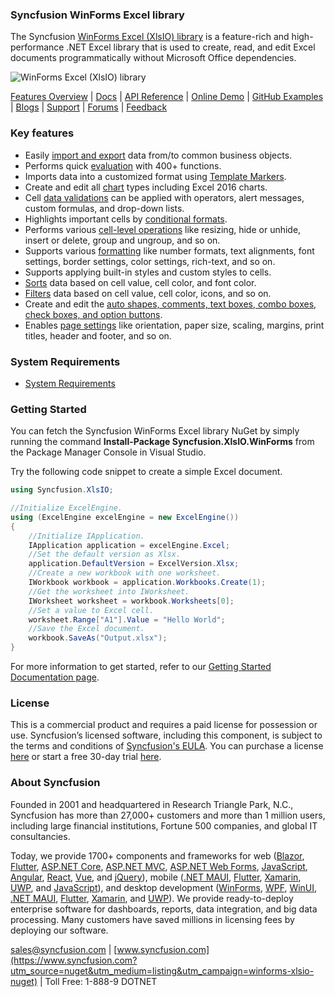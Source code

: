 ### Syncfusion WinForms Excel library
The Syncfusion [WinForms Excel (XlsIO) library](https://www.syncfusion.com/excel-framework/net?utm_source=nuget&utm_medium=listing&utm_campaign=winforms-xlsio-nuget) is a feature-rich and high-performance .NET Excel library that is used to create, read, and edit Excel documents programmatically without Microsoft Office dependencies.

![WinForms Excel (XlsIO) library](https://cdn.syncfusion.com/nuget-readme/fileformats/net-excel-library.png)

[Features Overview](https://www.syncfusion.com/excel-framework/net/excel-library?utm_source=nuget&utm_medium=listing&utm_campaign=winforms-xlsio-nuget) | [Docs](https://help.syncfusion.com/file-formats/xlsio/overview?utm_source=nuget&utm_medium=listing&utm_campaign=winforms-xlsio-nuget) | [API Reference](https://help.syncfusion.com/cr/file-formats/Syncfusion.XlsIO.html?utm_source=nuget&utm_medium=listing&utm_campaign=winforms-xlsio-nuget) | [Online Demo](https://ej2.syncfusion.com/aspnetmvc/XlsIO/Default#/bootstrap5?utm_source=nuget&utm_medium=listing&utm_campaign=winforms-xlsio-nuget) | [GitHub Examples](https://github.com/SyncfusionExamples/XlsIO-Examples?utm_source=nuget&utm_medium=listing&utm_campaign=winforms-xlsio-nuget) | [Blogs](https://www.syncfusion.com/blogs/?utm_source=nuget&utm_medium=listing&utm_campaign=winforms-xlsio-nuget&s=excel) | [Support](https://support.syncfusion.com/create?utm_source=nuget&utm_medium=listing&utm_campaign=winforms-xlsio-nuget) | [Forums](https://www.syncfusion.com/forums/windowsforms?utm_source=nuget&utm_medium=listing&utm_campaign=winforms-xlsio-nuget) | [Feedback](https://www.syncfusion.com/feedback/winforms?utm_source=nuget&utm_medium=listing&utm_campaign=winforms-xlsio-nuget)

### Key features
* Easily [import and export](https://help.syncfusion.com/file-formats/xlsio/working-with-data?utm_source=nuget&utm_medium=listing&utm_campaign=winforms-xlsio-nuget) data from/to common business objects.
* Performs quick [evaluation](https://help.syncfusion.com/file-formats/xlsio/working-with-formulas?utm_source=nuget&utm_medium=listing&utm_campaign=winforms-xlsio-nuget) with 400+ functions.
* Imports data into a customized format using [Template Markers](https://help.syncfusion.com/file-formats/xlsio/working-with-template-markers?utm_source=nuget&utm_medium=listing&utm_campaign=winforms-xlsio-nuget).
* Create and edit all [chart](https://help.syncfusion.com/file-formats/xlsio/working-with-charts?utm_source=nuget&utm_medium=listing&utm_campaign=winforms-xlsio-nuget) types including Excel 2016 charts.
* Cell [data validations](https://help.syncfusion.com/file-formats/xlsio/working-with-data-validation?utm_source=nuget&utm_medium=listing&utm_campaign=winforms-xlsio-nuget) can be applied with operators, alert messages, custom formulas, and drop-down lists.
* Highlights important cells by [conditional formats](https://help.syncfusion.com/file-formats/xlsio/working-with-conditional-formatting?utm_source=nuget&utm_medium=listing&utm_campaign=winforms-xlsio-nuget).
* Performs various [cell-level operations](https://help.syncfusion.com/file-formats/xlsio/worksheet-cells-manipulation?utm_source=nuget&utm_medium=listing&utm_campaign=winforms-xlsio-nuget) like resizing, hide or unhide, insert or delete, group and ungroup, and so on.
* Supports various [formatting](https://help.syncfusion.com/file-formats/xlsio/working-with-cell-or-range-formatting?utm_source=nuget&utm_medium=listing&utm_campaign=winforms-xlsio-nuget) like number formats, text alignments, font settings, border settings, color settings, rich-text, and so on.
* Supports applying built-in styles and custom styles to cells.
* [Sorts](https://help.syncfusion.com/file-formats/xlsio/worksheet-cells-manipulation#data-sorting?utm_source=nuget&utm_medium=listing&utm_campaign=winforms-xlsio-nuget) data based on cell value, cell color, and font color.
* [Filters](https://help.syncfusion.com/file-formats/xlsio/worksheet-cells-manipulation#data-filtering?utm_source=nuget&utm_medium=listing&utm_campaign=winforms-xlsio-nuget) data based on cell value, cell color, icons, and so on.
* Create and edit the [auto shapes, comments, text boxes, combo boxes, check boxes, and option buttons](https://help.syncfusion.com/file-formats/xlsio/working-with-drawing-objects?utm_source=nuget&utm_medium=listing&utm_campaign=winforms-xlsio-nuget).
* Enables [page settings](https://help.syncfusion.com/file-formats/xlsio/working-with-excel-worksheet#page-setup-settings?utm_source=nuget&utm_medium=listing&utm_campaign=winforms-xlsio-nuget) like orientation, paper size, scaling, margins, print titles, header and footer, and so on.

### System Requirements

* [System Requirements](https://help.syncfusion.com/file-formats/installation-and-upgrade/system-requirements?utm_source=nuget&utm_medium=listing&utm_campaign=winforms-xlsio-nuget)

### Getting Started

You can fetch the Syncfusion WinForms Excel library NuGet by simply running the command **Install-Package Syncfusion.XlsIO.WinForms** from the Package Manager Console in Visual Studio.

Try the following code snippet to create a simple Excel document.

```csharp
using Syncfusion.XlsIO;

//Initialize ExcelEngine.
using (ExcelEngine excelEngine = new ExcelEngine())
{
    //Initialize IApplication.
    IApplication application = excelEngine.Excel;
    //Set the default version as Xlsx.
    application.DefaultVersion = ExcelVersion.Xlsx;
    //Create a new workbook with one worksheet.
    IWorkbook workbook = application.Workbooks.Create(1);
    //Get the worksheet into IWorksheet.
    IWorksheet worksheet = workbook.Worksheets[0];
    //Set a value to Excel cell.
    worksheet.Range["A1"].Value = "Hello World";
    //Save the Excel document.
    workbook.SaveAs("Output.xlsx");
}
```
For more information to get started, refer to our [Getting Started Documentation page](https://help.syncfusion.com/file-formats/xlsio/getting-started-create-excel-file-csharp-vbnet?utm_source=nuget&utm_medium=listing&utm_campaign=winforms-xlsio-nuget).

### License

This is a commercial product and requires a paid license for possession or use. Syncfusion’s licensed software, including this component, is subject to the terms and conditions of [Syncfusion's EULA](https://www.syncfusion.com/eula/es/?utm_source=nuget&utm_medium=listing&utm_campaign=winforms-xlsio-nuget). You can purchase a license [here](https://www.syncfusion.com/sales/products?utm_source=nuget&utm_medium=listing&utm_campaign=winforms-xlsio-nuget) or start a free 30-day trial [here](https://www.syncfusion.com/account/manage-trials/start-trials?utm_source=nuget&utm_medium=listing&utm_campaign=winforms-xlsio-nuget).

### About Syncfusion

Founded in 2001 and headquartered in Research Triangle Park, N.C., Syncfusion has more than 27,000+ customers and more than 1 million users, including large financial institutions, Fortune 500 companies, and global IT consultancies.
 
Today, we provide 1700+ components and frameworks for web ([Blazor](https://www.syncfusion.com/blazor-components?utm_source=nuget&utm_medium=listing&utm_campaign=winforms-xlsio-nuget), [Flutter](https://www.syncfusion.com/flutter-widgets?utm_source=nuget&utm_medium=listing&utm_campaign=winforms-xlsio-nuget), [ASP.NET Core](https://www.syncfusion.com/aspnet-core-ui-controls?utm_source=nuget&utm_medium=listing&utm_campaign=winforms-xlsio-nuget), [ASP.NET MVC](https://www.syncfusion.com/aspnet-mvc-ui-controls?utm_source=nuget&utm_medium=listing&utm_campaign=winforms-xlsio-nuget), [ASP.NET Web Forms](https://www.syncfusion.com/jquery/aspnet-webforms-ui-controls?utm_source=nuget&utm_medium=listing&utm_campaign=winforms-xlsio-nuget), [JavaScript](https://www.syncfusion.com/javascript-ui-controls?utm_source=nuget&utm_medium=listing&utm_campaign=winforms-xlsio-nuget), [Angular](https://www.syncfusion.com/angular-ui-components?utm_source=nuget&utm_medium=listing&utm_campaign=winforms-xlsio-nuget), [React](https://www.syncfusion.com/react-ui-components?utm_source=nuget&utm_medium=listing&utm_campaign=winforms-xlsio-nuget), [Vue](https://www.syncfusion.com/vue-ui-components?utm_source=nuget&utm_medium=listing&utm_campaign=winforms-xlsio-nuget), and [jQuery](https://www.syncfusion.com/jquery-ui-widgets?utm_source=nuget&utm_medium=listing&utm_campaign=winforms-xlsio-nuget)), mobile ([.NET MAUI](https://www.syncfusion.com/maui-controls?utm_source=nuget&utm_medium=listing&utm_campaign=winforms-xlsio-nuget), [Flutter](https://www.syncfusion.com/flutter-widgets?utm_source=nuget&utm_medium=listing&utm_campaign=winforms-xlsio-nuget), [Xamarin](https://www.syncfusion.com/xamarin-ui-controls?utm_source=nuget&utm_medium=listing&utm_campaign=winforms-xlsio-nuget), [UWP](https://www.syncfusion.com/uwp-ui-controls?utm_source=nuget&utm_medium=listing&utm_campaign=winforms-xlsio-nuget), and [JavaScript](https://www.syncfusion.com/javascript-ui-controls?utm_source=nuget&utm_medium=listing&utm_campaign=winforms-xlsio-nuget)), and desktop development ([WinForms](https://www.syncfusion.com/winforms-ui-controls?utm_source=nuget&utm_medium=listing&utm_campaign=winforms-xlsio-nuget), [WPF](https://www.syncfusion.com/wpf-controls?utm_source=nuget&utm_medium=listing&utm_campaign=winforms-xlsio-nuget), [WinUI](https://www.syncfusion.com/winui-controls?utm_source=nuget&utm_medium=listing&utm_campaign=winforms-xlsio-nuget), [.NET MAUI](https://www.syncfusion.com/maui-controls?utm_source=nuget&utm_medium=listing&utm_campaign=winforms-xlsio-nuget), [Flutter](https://www.syncfusion.com/flutter-widgets?utm_source=nuget&utm_medium=listing&utm_campaign=winforms-xlsio-nuget), [Xamarin](https://www.syncfusion.com/xamarin-ui-controls?utm_source=nuget&utm_medium=listing&utm_campaign=winforms-xlsio-nuget), and [UWP](https://www.syncfusion.com/uwp-ui-controls?utm_source=nuget&utm_medium=listing&utm_campaign=winforms-xlsio-nuget)). We provide ready-to-deploy enterprise software for dashboards, reports, data integration, and big data processing. Many customers have saved millions in licensing fees by deploying our software.

[sales@syncfusion.com](mailto:sales@syncfusion.com?Subject=Syncfusion%20WinForms%20XlsIO-%20NuGet) | [www.syncfusion.com](https://www.syncfusion.com?utm_source=nuget&utm_medium=listing&utm_campaign=winforms-xlsio-nuget) | Toll Free: 1-888-9 DOTNET
